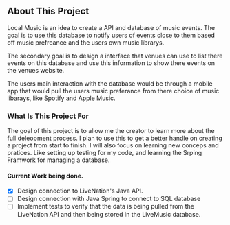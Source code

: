 ## About This Project

Local Music is an idea to create a API and database of music events. The goal is to use this database to notify users of events close to them based off music prefreance and the users own music librarys. 

The secondary goal is to design a interface that venues can use to list there events on this database and use this information to show there events on the venues website. 

The users main interaction with the database would be through a mobile app that would pull the users music preferance from there choice of music libarays, like Spotify and Apple Music. 

### What Is This Project For

The goal of this project is to allow me the creator to learn more about the full deleopment process. I plan to use this to get a better handle on creating a project from start to finish. I will also focus on learning new conceps and pratices. Like setting up testing for my code, and learning the Srping Framwork for managing a database. 

#### Current Work being done. 
- [x] Design connection to LiveNation's Java API.
- [ ] Design connection with Java Spring to connect to SQL database
- [ ] Implement tests to verify that the data is being pulled from the LiveNation API and then being stored in the LiveMusic database. 
